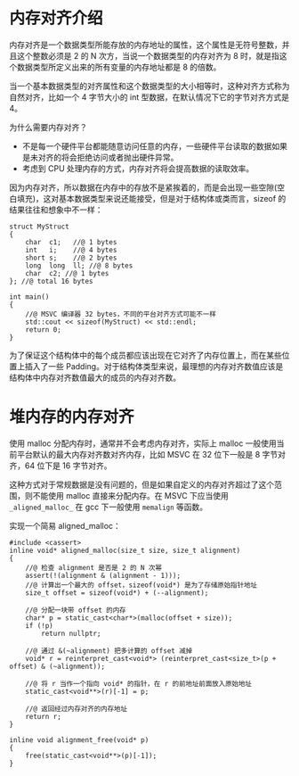 # 内存对齐介绍

内存对齐是一个数据类型所能存放的内存地址的属性，这个属性是无符号整数，并且这个整数必须是 2 的 N 次方，当说一个数据类型的内存对齐为 8 时，就是指这个数据类型所定义出来的所有变量的内存地址都是 8 的倍数。

当一个基本数据类型的对齐属性和这个数据类型的大小相等时，这种对齐方式称为自然对齐，比如一个 4 字节大小的 int 型数据，在默认情况下它的字节对齐方式是 4。

为什么需要内存对齐？

- 不是每一个硬件平台都能随意访问任意的内存，一些硬件平台读取的数据如果是未对齐的将会拒绝访问或者抛出硬件异常。
- 考虑到 CPU 处理内存的方式，内存对齐将会提高数据的读取效率。

因为内存对齐，所以数据在内存中的存放不是紧挨着的，而是会出现一些空隙(空白填充)，这对基本数据类型来说还能接受，但是对于结构体或类而言，sizeof 的结果往往和想象中不一样：

```
struct MyStruct
{
	char  c1;	//@ 1 bytes
	int   i;	//@ 4 bytes
	short s;	//@ 2 bytes
	long  long  ll; //@ 8 bytes
	char  c2; //@ 1 bytes
}; //@ total 16 bytes

int main()
{
	//@ MSVC 编译器 32 bytes，不同的平台对齐方式可能不一样  
	std::cout << sizeof(MyStruct) << std::endl; 	
	return 0;
}
```

为了保证这个结构体中的每个成员都应该出现在它对齐了内存位置上，而在某些位置上插入了一些 Padding。对于结构体类型来说，最理想的内存对齐数值应该是结构体中内存对齐数值最大的成员的内存对齐数。

# 堆内存的内存对齐

使用 malloc 分配内存时，通常并不会考虑内存对齐，实际上 malloc 一般使用当前平台默认的最大内存对齐数对齐内存，比如  MSVC 在 32 位下一般是 8 字节对齐，64 位下是 16 字节对齐。

这种方式对于常规数据是没有问题的，但是如果自定义的内存对齐超过了这个范围，则不能使用 malloc 直接来分配内存。在 MSVC 下应当使用 `_aligned_malloc_` 在 gcc 下一般使用 `memalign` 等函数。

实现一个简易 aligned_malloc：

```
#include <cassert>
inline void* aligned_malloc(size_t size, size_t alignment)
{	
	//@ 检查 alignment 是否是 2 的 N 次幂
	assert(!(alignment & (alignment - 1)));
	//@ 计算出一个最大的 offset，sizeof(void*) 是为了存储原始指针地址
	size_t offset = sizeof(void*) + (--alignment);

	//@ 分配一块带 offset 的内存
	char* p = static_cast<char*>(malloc(offset + size));
	if (!p)
		return nullptr;
	
	//@ 通过 &(~alignment) 把多计算的 offset 减掉
	void* r = reinterpret_cast<void*> (reinterpret_cast<size_t>(p + offset) & (~alignment));

	//@ 将 r 当作一个指向 void* 的指针，在 r 的前地址前面放入原始地址
	static_cast<void**>(r)[-1] = p;

	//@ 返回经过内存对齐的内存地址
	return r;
}

inline void alignment_free(void* p)
{
	free(static_cast<void**>(p)[-1]);
}
```











